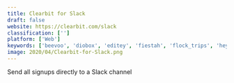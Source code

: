 ```yaml
---
title: Clearbit for Slack
draft: false 
website: https://clearbit.com/slack
classification: ['']
platform: ['Web']
keywords: ['beevoo', 'diobox', 'editey', 'fiestah', 'flock_trips', 'heymarket_for_slack', 'human_for_slack', 'rsvp_keeper', 'rally_by_eventbrite', 'randlunch', 'slack', 'slack_beta', 'slack_for_mac', 'suttna']
image: 2020/04/Clearbit-for-Slack.png
---
```

Send all signups directly to a Slack channel